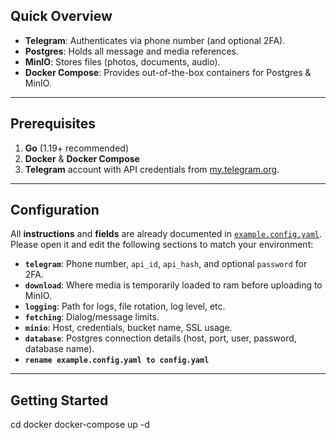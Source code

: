 
## Quick Overview

- **Telegram**: Authenticates via phone number (and optional 2FA).
- **Postgres**: Holds all message and media references.
- **MinIO**: Stores files (photos, documents, audio).
- **Docker Compose**: Provides out-of-the-box containers for Postgres & MinIO.
---

## Prerequisites

1. **Go** (1.19+ recommended)
2. **Docker** & **Docker Compose**
3. **Telegram** account with API credentials from [my.telegram.org](https://my.telegram.org/).
---

## Configuration

All **instructions** and **fields** are already documented in [`example.config.yaml`](./example.config.yaml).  
Please open it and edit the following sections to match your environment:

- **`telegram`**: Phone number, `api_id`, `api_hash`, and optional `password` for 2FA.
- **`download`**: Where media is temporarily loaded to ram before uploading to MinIO.
- **`logging`**: Path for logs, file rotation, log level, etc.
- **`fetching`**: Dialog/message limits.
- **`minio`**: Host, credentials, bucket name, SSL usage.
- **`database`**: Postgres connection details (host, port, user, password, database name).
- **`rename example.config.yaml to config.yaml`**
---

## Getting Started

   cd docker
   docker-compose up -d